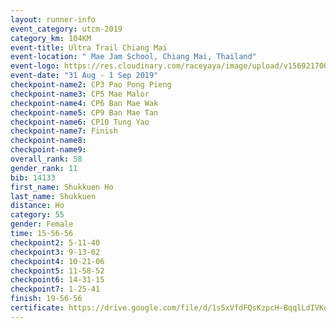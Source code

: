 ```yaml
---
layout: runner-info 
event_category: utcm-2019 
category_km: 104KM 
event-title: Ultra Trail Chiang Mai 
event-location: " Mae Jam School, Chiang Mai, Thailand" 
event-logo: https://res.cloudinary.com/raceyaya/image/upload/v1569217001/logo/ultra-trail-chiangmai_ay7efp.jpg 
event-date: "31 Aug - 1 Sep 2019" 
checkpoint-name2: CP3 Pao Pong Pieng 
checkpoint-name3: CP5 Mae Malor 
checkpoint-name4: CP6 Ban Mae Wak  
checkpoint-name5: CP9 Ban Mae Tan 
checkpoint-name6: CP10 Tung Yao 
checkpoint-name7: Finish 
checkpoint-name8: 
checkpoint-name9: 
overall_rank: 58
gender_rank: 11
bib: 14133
first_name: Shukkuen Ho
last_name: Shukkuen
distance: Ho
category: 55
gender: Female
time: 15-56-56
checkpoint2: 5-11-40
checkpoint3: 9-13-02
checkpoint4: 10-21-06
checkpoint5: 11-58-52
checkpoint6: 14-31-15
checkpoint7: 1-25-41
finish: 19-56-56
certificate: https://drive.google.com/file/d/1s5xVfdFQsKzpcH-BqqlLdIVKoAiRh_7o/view?usp=sharing
---
```

